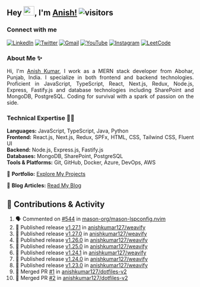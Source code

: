 ## Hey <img src="https://github.com/TheDudeThatCode/TheDudeThatCode/blob/master/Assets/Hi.gif" width="29px" height="25px">, I'm [Anish!](https://github.com/anishkumar127) ![visitors](https://visitor-badge.laobi.icu/badge?page_id=anishkumar127.anishkumar127)

### Connect with me
<!-- Social Media Links -->
[![LinkedIn](https://img.shields.io/badge/LinkedIn-0A66C2?style=for-the-badge&logo=linkedin&logoColor=white)](https://www.linkedin.com/in/anishkumar29/)
[![Twitter](https://img.shields.io/badge/Twitter-1DA1F2?style=for-the-badge&logo=twitter&logoColor=white)](https://twitter.com/anishbishnoixD)
[![Gmail](https://img.shields.io/badge/Gmail-D14836?style=for-the-badge&logo=gmail&logoColor=white)](mailto:anishbishnoi127@gmail.com)
[![YouTube](https://img.shields.io/badge/YouTube-FF0000?style=for-the-badge&logo=youtube&logoColor=white)](https://www.youtube.com/channel/UCWy3HY8xhhCU37FS8t9m9kA)
[![Instagram](https://img.shields.io/badge/Instagram-E4405F?style=for-the-badge&logo=instagram&logoColor=white)](https://www.instagram.com/anishbishnoi29)
[![LeetCode](https://img.shields.io/badge/LeetCode-FFA116?style=for-the-badge&logo=leetcode&logoColor=white)](https://leetcode.com/anishkumar127)


### About Me ✨
<div align="justify" id="anishkumar127">

Hi, I'm [Anish Kumar](https://www.linkedin.com/in/anishkumar29/), I work as a MERN stack developer from Abohar, Punjab, India. I specialize in both frontend and backend technologies. Proficient in JavaScript, TypeScript, React, Next.js, Redux, Node.js, Express, Fastify.js and database technologies including SharePoint and MongoDB, PostgreSQL. Coding for survival with a spark of passion on the side.

### Technical Expertise 👨‍💻

**Languages:** JavaScript, TypeScript, Java, Python  
**Frontend:** React.js, Next.js, Redux, SPFx, HTML, CSS, Tailwind CSS, Fluent UI  
**Backend:** Node.js, Express.js, Fastify.js  
**Databases:** MongoDB, SharePoint, PostgreSQL  
**Tools & Platforms:** Git, GitHub, Docker, Azure, DevOps, AWS

📂 **Portfolio:** [Explore My Projects](https://anishkumar127.github.io/me/projects)  

📝 **Blog Articles:** [Read My Blog](https://anishkumar127.github.io/me/)  

</div>

## 🌟 Contributions & Activity 
<!--START_SECTION:activity-->

1. 🗣 Commented on [#544](https://github.com/mason-org/mason-lspconfig.nvim/issues/544) in [mason-org/mason-lspconfig.nvim](https://github.com/mason-org/mason-lspconfig.nvim)
2. 🚀 Published release [v1.27.1](https://github.com/anishkumar127/weavify/releases/tag/v1.27.1) in [anishkumar127/weavify](https://github.com/anishkumar127/weavify)
3. 🚀 Published release [v1.27.0](https://github.com/anishkumar127/weavify/releases/tag/v1.27.0) in [anishkumar127/weavify](https://github.com/anishkumar127/weavify)
4. 🚀 Published release [v1.26.0](https://github.com/anishkumar127/weavify/releases/tag/v1.26.0) in [anishkumar127/weavify](https://github.com/anishkumar127/weavify)
5. 🚀 Published release [v1.25.0](https://github.com/anishkumar127/weavify/releases/tag/v1.25.0) in [anishkumar127/weavify](https://github.com/anishkumar127/weavify)
6. 🚀 Published release [v1.24.1](https://github.com/anishkumar127/weavify/releases/tag/v1.24.1) in [anishkumar127/weavify](https://github.com/anishkumar127/weavify)
7. 🚀 Published release [v1.24.0](https://github.com/anishkumar127/weavify/releases/tag/v1.24.0) in [anishkumar127/weavify](https://github.com/anishkumar127/weavify)
8. 🚀 Published release [v1.23.0](https://github.com/anishkumar127/weavify/releases/tag/v1.23.0) in [anishkumar127/weavify](https://github.com/anishkumar127/weavify)
9. 🎉 Merged PR [#1](https://github.com/anishkumar127/dotfiles-v2/pull/1) in [anishkumar127/dotfiles-v2](https://github.com/anishkumar127/dotfiles-v2)
10. 🎉 Merged PR [#2](https://github.com/anishkumar127/dotfiles-v2/pull/2) in [anishkumar127/dotfiles-v2](https://github.com/anishkumar127/dotfiles-v2)
<!--END_SECTION:activity-->

<!-- ### Holopin Badges

[![@anishkumar127's Holopin board](https://holopin.me/anishkumar127)](https://holopin.io/@anishkumar127) -->
